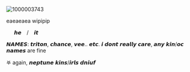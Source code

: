 ![1000003743](https://github.com/user-attachments/assets/713e1ed4-6dc2-46d7-a674-4636102ee50a)

eaeaeaea wipipip

  ⠀⠀𝙝𝙚  ⠀/  ⠀𝙞𝙩 ⠀

𝙉𝘼𝙈𝙀𝙎: 𝙩𝙧𝙞𝙩𝙤𝙣, 𝙘𝙝𝙖𝙣𝙘𝙚, 𝙫𝙚𝙚.. 𝙚𝙩𝙘. 𝙞 𝙙𝙤𝙣𝙩 𝙧𝙚𝙖𝙡𝙡𝙮 𝙘𝙖𝙧𝙚, 𝙖𝙣𝙮 𝙠𝙞𝙣/𝙤𝙘 𝙣𝙖𝙢𝙚𝙨 are fine 

𖤐  again, 𝙣𝙚𝙥𝙩𝙪𝙣𝙚 𝙠𝙞𝙣𝙨/𝙞𝙧𝙡𝙨 𝙙𝙣𝙞𝙪𝙛 
